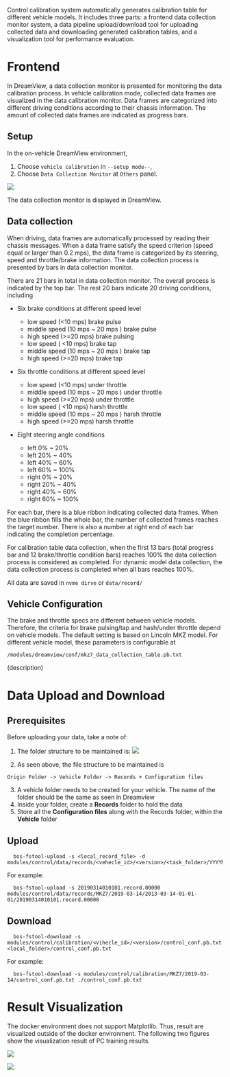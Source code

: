 Control calibration system automatically generates calibration table for different vehicle models. It includes three parts: a frontend data collection monitor system, a data pipeline upload/download tool for uploading collected data and downloading generated calibration tables, and a visualization tool for performance evaluation.

<!-- # Table of Contents 1\. [Frontend](#frontend) 2\. [Data](#data) - [Upload Tool](#upload) - [Download Tool](#download) 3\. [Visulization](#visulization) -->

 # Frontend

In DreamView, a data collection monitor is presented for monitoring the data calibration process. In vehicle calibration mode, collected data frames are visualized in the data calibration monitor. Data frames are categorized into different driving conditions according to their chassis information. The amount of collected data frames are indicated as progress bars.

## Setup

In the on-vehicle DreamView environment,

1. Choose `vehicle calibration` in `--setup mode--`,
2. Choose `Data Collection Monitor` at `Others` panel.

![](images/calibration_table.png)

The data collection monitor is displayed in DreamView.

## Data collection

When driving, data frames are automatically processed by reading their chassis messages. When a data frame satisfy the speed criterion (speed equal or larger than 0.2 mps), the data frame is categorized by its steering, speed and throttle/brake information. The data collection process is presented by bars in data collection monitor.

There are 21 bars in total in data collection monitor. The overall process is indicated by the top bar. The rest 20 bars indicate 20 driving conditions, including

- Six brake conditions at different speed level

  - low speed (<10 mps) brake pulse
  - middle speed (10 mps ~ 20 mps ) brake pulse
  - high speed (>=20 mps) brake pulsing
  - low speed ( <10 mps) brake tap
  - middle speed (10 mps ~ 20 mps ) brake tap
  - high speed (>=20 mps) brake tap

- Six throttle conditions at different speed level

  - low speed (<10 mps) under throttle
  - middle speed (10 mps ~ 20 mps ) under throttle
  - high speed (>=20 mps) under throttle
  - low speed ( <10 mps) harsh throttle
  - middle speed (10 mps ~ 20 mps ) harsh throttle
  - high speed (>=20 mps) harsh throttle

- Eight steering angle conditions

  - left 0% ~ 20%
  - left 20% ~ 40%
  - left 40% ~ 60%
  - left 60% ~ 100%
  - right 0% ~ 20%
  - right 20% ~ 40%
  - right 40% ~ 60%
  - right 60% ~ 100%

For each bar, there is a blue ribbon indicating collected data frames. When the blue ribbon fills the whole bar, the number of collected frames reaches the target number. There is also a number at right end of each bar indicating the completion percentage.

For calibration table data collection, when the first 13 bars (total progress bar and 12 brake/throttle condition bars) reaches 100% the data collection process is considered as completed. For dynamic model data collection, the data collection process is completed when all bars reaches 100%.

All data are saved in `nvme dirve` or `data/record/`

## Vehicle Configuration

The brake and throttle specs are different between vehicle models. Therefore, the criteria for brake pulsing/tap and hash/under throttle depend on vehicle models. The default setting is based on Lincoln MKZ model. For different vehicle model, these parameters is configurable at

```
/modules/dreamview/conf/mkz7_data_collection_table.pb.txt
```

(description)

# Data Upload and Download 

## Prerequisites

Before uploading your data, take a note of:
1. The folder structure to be maintained is:
![](images/file_system1.png)

2. As seen above, the file structure to be maintained is 
```
Origin Folder -> Vehicle Folder -> Records + Configuration files
```
3. A vehicle folder needs to be created for your vehicle. The name of the folder should be the same as seen in Dreamview
4. Inside your folder, create a **Records** folder to hold the data
5. Store all the **Configuration files** along with the Records folder, within the **Vehicle** folder


## Upload

```
  bos-fstool-upload -s <local_record_file> -d modules/control/data/records/<vehecle_id>/<version>/<task_folder>/YYYYMMDDhhmmss.records.xxxxx
```

For example:

```
  bos-fstool-upload -s 20190314010101.record.00000 modules/control/data/records/MKZ7/2019-03-14/2013-03-14-01-01-01/20190314010101.record.00000
```

## Download

```
  bos-fstool-download -s modules/control/calibration/<vihecle_id>/<version>/control_conf.pb.txt <local_folder>/control_conf.pb.txt
```

For example:

```
  bos-fstool-download -s modules/control/calibration/MKZ7/2019-03-14/control_conf.pb.txt ./control_conf.pb.txt
```

# Result Visualization

The docker environment does not support Matplotlib. Thus, result are visualized outside of the docker environment. The following two figures show the visualization result of PC training results.

![](images/throttle.png)

![](images/brake.png)
